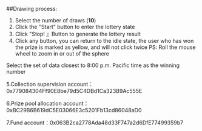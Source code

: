 ##Drawing process:

1. Select the number of draws  (**10**)
2. Click the "Start" button to enter the lottery state
3. Click "Stop! 』Button to generate the lottery result
4. Click any button, you can return to the idle state, the user who has won the prize is marked as yellow, and will not click twice
PS: Roll the mouse wheel to zoom in or out of the sphere

Select the set of data closest to 8:00 p.m. Pacific time as the winning number

5.Collection supervision account：0x779084304Ff90E8be79d5C4DBd1Ca323B9Ac555E

6.Prize pool allocation account：0xBC29B6B619dC5E03066E3c5201Fb13cd86048aD0

7.Fund account：0x063B2ca2778Ada48d33F747a2d6DfE77499359b7
